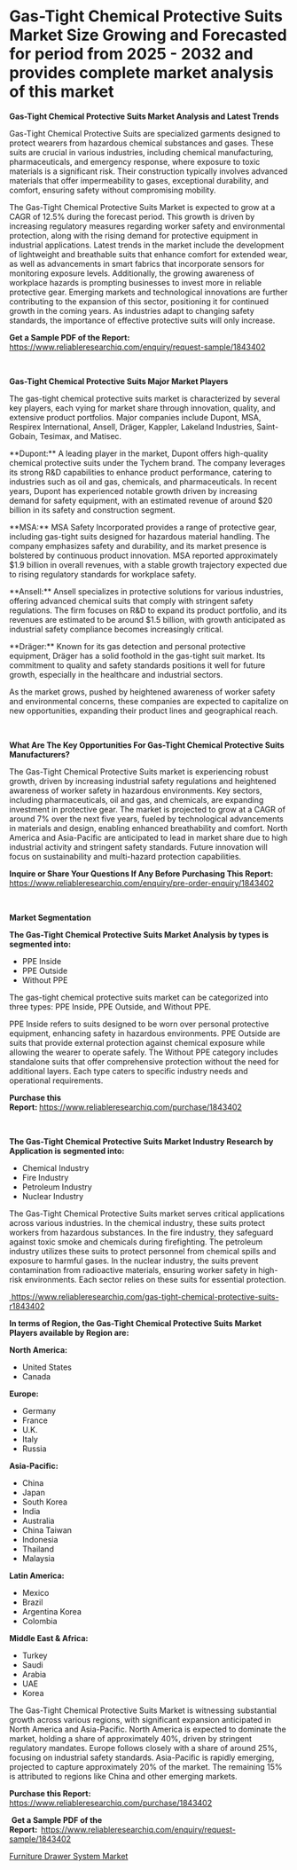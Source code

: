 <p><h1>Gas-Tight Chemical Protective Suits Market Size Growing and Forecasted for period from 2025 - 2032 and provides complete market analysis of this market</h1></p><p><strong>Gas-Tight Chemical Protective Suits Market Analysis and Latest Trends</strong></p>
<p><p>Gas-Tight Chemical Protective Suits are specialized garments designed to protect wearers from hazardous chemical substances and gases. These suits are crucial in various industries, including chemical manufacturing, pharmaceuticals, and emergency response, where exposure to toxic materials is a significant risk. Their construction typically involves advanced materials that offer impermeability to gases, exceptional durability, and comfort, ensuring safety without compromising mobility.</p><p>The Gas-Tight Chemical Protective Suits Market is expected to grow at a CAGR of 12.5% during the forecast period. This growth is driven by increasing regulatory measures regarding worker safety and environmental protection, along with the rising demand for protective equipment in industrial applications. Latest trends in the market include the development of lightweight and breathable suits that enhance comfort for extended wear, as well as advancements in smart fabrics that incorporate sensors for monitoring exposure levels. Additionally, the growing awareness of workplace hazards is prompting businesses to invest more in reliable protective gear. Emerging markets and technological innovations are further contributing to the expansion of this sector, positioning it for continued growth in the coming years. As industries adapt to changing safety standards, the importance of effective protective suits will only increase.</p></p>
<p><strong>Get a Sample PDF of the Report:&nbsp;</strong> <a href="https://www.reliableresearchiq.com/enquiry/request-sample/1843402?utm_campaign=3058&utm_medium=2&utm_source=Github&utm_content=ia&utm_term=05042025&utm_id=gas-tight-chemical-protective-suits">https://www.reliableresearchiq.com/enquiry/request-sample/1843402</a></p>
<p>&nbsp;</p>
<p><strong>Gas-Tight Chemical Protective Suits Major Market Players</strong></p>
<p><p>The gas-tight chemical protective suits market is characterized by several key players, each vying for market share through innovation, quality, and extensive product portfolios. Major companies include Dupont, MSA, Respirex International, Ansell, Dräger, Kappler, Lakeland Industries, Saint-Gobain, Tesimax, and Matisec.</p><p>**Dupont:** A leading player in the market, Dupont offers high-quality chemical protective suits under the Tychem brand. The company leverages its strong R&D capabilities to enhance product performance, catering to industries such as oil and gas, chemicals, and pharmaceuticals. In recent years, Dupont has experienced notable growth driven by increasing demand for safety equipment, with an estimated revenue of around $20 billion in its safety and construction segment.</p><p>**MSA:** MSA Safety Incorporated provides a range of protective gear, including gas-tight suits designed for hazardous material handling. The company emphasizes safety and durability, and its market presence is bolstered by continuous product innovation. MSA reported approximately $1.9 billion in overall revenues, with a stable growth trajectory expected due to rising regulatory standards for workplace safety.</p><p>**Ansell:** Ansell specializes in protective solutions for various industries, offering advanced chemical suits that comply with stringent safety regulations. The firm focuses on R&D to expand its product portfolio, and its revenues are estimated to be around $1.5 billion, with growth anticipated as industrial safety compliance becomes increasingly critical.</p><p>**Dräger:** Known for its gas detection and personal protective equipment, Dräger has a solid foothold in the gas-tight suit market. Its commitment to quality and safety standards positions it well for future growth, especially in the healthcare and industrial sectors.</p><p>As the market grows, pushed by heightened awareness of worker safety and environmental concerns, these companies are expected to capitalize on new opportunities, expanding their product lines and geographical reach.</p></p>
<p>&nbsp;</p>
<p><strong>What Are The Key Opportunities For Gas-Tight Chemical Protective Suits Manufacturers?</strong></p>
<p><p>The Gas-Tight Chemical Protective Suits market is experiencing robust growth, driven by increasing industrial safety regulations and heightened awareness of worker safety in hazardous environments. Key sectors, including pharmaceuticals, oil and gas, and chemicals, are expanding investment in protective gear. The market is projected to grow at a CAGR of around 7% over the next five years, fueled by technological advancements in materials and design, enabling enhanced breathability and comfort. North America and Asia-Pacific are anticipated to lead in market share due to high industrial activity and stringent safety standards. Future innovation will focus on sustainability and multi-hazard protection capabilities.</p></p>
<p><strong>Inquire or Share Your Questions If Any Before Purchasing This Report:</strong> <a href="https://www.reliableresearchiq.com/enquiry/pre-order-enquiry/1843402?utm_campaign=3058&utm_medium=2&utm_source=Github&utm_content=ia&utm_term=05042025&utm_id=gas-tight-chemical-protective-suits">https://www.reliableresearchiq.com/enquiry/pre-order-enquiry/1843402</a></p>
<p>&nbsp;</p>
<p><strong>Market Segmentation</strong></p>
<p><strong>The Gas-Tight Chemical Protective Suits Market Analysis by types is segmented into:</strong></p>
<p><ul><li>PPE Inside</li><li>PPE Outside</li><li>Without PPE</li></ul></p>
<p><p>The gas-tight chemical protective suits market can be categorized into three types: PPE Inside, PPE Outside, and Without PPE. </p><p>PPE Inside refers to suits designed to be worn over personal protective equipment, enhancing safety in hazardous environments. PPE Outside are suits that provide external protection against chemical exposure while allowing the wearer to operate safely. The Without PPE category includes standalone suits that offer comprehensive protection without the need for additional layers. Each type caters to specific industry needs and operational requirements.</p></p>
<p><strong>Purchase this Report:&nbsp;</strong><a href="https://www.reliableresearchiq.com/purchase/1843402?utm_campaign=3058&utm_medium=2&utm_source=Github&utm_content=ia&utm_term=05042025&utm_id=gas-tight-chemical-protective-suits">https://www.reliableresearchiq.com/purchase/1843402</a></p>
<p>&nbsp;</p>
<p><strong>The Gas-Tight Chemical Protective Suits Market Industry Research by Application is segmented into:</strong></p>
<p><ul><li>Chemical Industry</li><li>Fire Industry</li><li>Petroleum Industry</li><li>Nuclear Industry</li></ul></p>
<p><p>The Gas-Tight Chemical Protective Suits market serves critical applications across various industries. In the chemical industry, these suits protect workers from hazardous substances. In the fire industry, they safeguard against toxic smoke and chemicals during firefighting. The petroleum industry utilizes these suits to protect personnel from chemical spills and exposure to harmful gases. In the nuclear industry, the suits prevent contamination from radioactive materials, ensuring worker safety in high-risk environments. Each sector relies on these suits for essential protection.</p></p>
<p><a href="https://www.reliableresearchiq.com/gas-tight-chemical-protective-suits-r1843402?utm_campaign=3058&utm_medium=2&utm_source=Github&utm_content=ia&utm_term=05042025&utm_id=gas-tight-chemical-protective-suits">&nbsp;https://www.reliableresearchiq.com/gas-tight-chemical-protective-suits-r1843402</a></p>
<p><strong>In terms of Region, the Gas-Tight Chemical Protective Suits Market Players available by Region are:</strong></p>
<p>
    <p> <strong> North America: </strong>
        <ul>
            <li>United States</li>
            <li>Canada</li>
        </ul>
        </p> 
    <p> <strong> Europe: </strong>
        <ul>
            <li>Germany</li>
            <li>France</li>
            <li>U.K.</li>
            <li>Italy</li>
            <li>Russia</li>
        </ul>
        </p> 
    <p> <strong> Asia-Pacific: </strong>
        <ul>
            <li>China</li>
            <li>Japan</li>
            <li>South Korea</li>
            <li>India</li>
            <li>Australia</li>
            <li>China Taiwan</li>
            <li>Indonesia</li>
            <li>Thailand</li>
            <li>Malaysia</li>
        </ul>
        </p> 
    <p> <strong> Latin America: </strong>
        <ul>
            <li>Mexico</li>
            <li>Brazil</li>
            <li>Argentina Korea</li>
            <li>Colombia</li>
        </ul>
        </p> 
    <p> <strong> Middle East & Africa: </strong>
        <ul>
            <li>Turkey</li>
            <li>Saudi</li>
            <li>Arabia</li>
            <li>UAE</li>
            <li>Korea</li>
        </ul>
    </p>
    </p>
<p><p>The Gas-Tight Chemical Protective Suits Market is witnessing substantial growth across various regions, with significant expansion anticipated in North America and Asia-Pacific. North America is expected to dominate the market, holding a share of approximately 40%, driven by stringent regulatory mandates. Europe follows closely with a share of around 25%, focusing on industrial safety standards. Asia-Pacific is rapidly emerging, projected to capture approximately 20% of the market. The remaining 15% is attributed to regions like China and other emerging markets.</p></p>
<p><strong>Purchase this Report: </strong><a href="https://www.reliableresearchiq.com/purchase/1843402?utm_campaign=3058&utm_medium=2&utm_source=Github&utm_content=ia&utm_term=05042025&utm_id=gas-tight-chemical-protective-suits">https://www.reliableresearchiq.com/purchase/1843402</a></p>
<p>&nbsp;<strong>Get a Sample PDF of the Report:&nbsp;&nbsp;</strong><a href="https://www.reliableresearchiq.com/enquiry/request-sample/1843402?utm_campaign=3058&utm_medium=2&utm_source=Github&utm_content=ia&utm_term=05042025&utm_id=gas-tight-chemical-protective-suits">https://www.reliableresearchiq.com/enquiry/request-sample/1843402</a></p>
<p><strong></strong></p>
<p><p><a href="https://github.com/beroxiluwaya/Market-Research-Report-List-1/blob/main/furniture-drawer-system-market.md?utm_campaign=3058&utm_medium=2&utm_source=Github&utm_content=ia&utm_term=05042025&utm_id=gas-tight-chemical-protective-suits">Furniture Drawer System Market</a></p></p>
